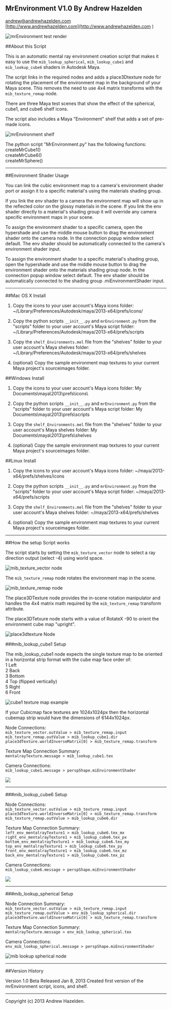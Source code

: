 MrEnvironment V1.0 By Andrew Hazelden  
----------
[andrew@andrewhazelden.com](mailto:andrew@andrewhazelden.com)  
[http://www.andrewhazelden.com](http://www.andrewhazelden.com  )  

![mrEnvironment test render](https://raw.github.com/AndrewHazelden/mrEnvironment-for-Maya/master/screenshots/mrEnvironment_test_render.png)

##About this Script

This is an automatic mental ray environment creation script that makes it easy to use the `mib_lookup_spherical`, `mib_lookup_cube1` and `mib_lookup_cube6` shaders in Autodesk Maya. 

The script links in the required nodes and adds a place3Dtexture node for rotating the placement of the environment map in the background of your Maya scene. This removes the need to use 4x4 matrix transforms with the `mib_texture_remap` node.

There are three Maya test scenes that show the effect of the spherical, cube1, and cube6 shelf icons.

The script also includes a Maya "Environment" shelf that adds a set of pre-made icons.


![mrEnvironment shelf](https://raw.github.com/AndrewHazelden/mrEnvironment-for-Maya/master/screenshots/mrEnvironment_shelf.png)

The python script "MrEnvironment.py" has the following functions:  
createMrCube1()  
createMrCube6()  
createMrSphere()  

* * * * * * * * * * 
 
##Environment Shader Usage

You can link the cubic environment map to a camera's environment shader port or assign it to a specific material's using the materials shading group.

If you link the env shader to a camera the environment map will show up in the reflected color on the glossy materials in the scene. If you link the env shader directly to a material's shading group it will override any camera specific environment maps in your scene.

To assign the environment shader to a specific camera, open the hypershade and use the middle mouse button to drag the environment shader onto the camera node. In the connection popup window select default. The env shader should be automatically connected to the camera's environment shader input.

To assign the environment shader to a specific material's shading group, open the hypershade and use the middle mouse button to drag the environment shader onto the materials shading group node. In the connection popup window select default. The env shader should be automatically connected to the shading group .miEnvironmentShader input.

* * * * * * * * * *

##Mac OS X Install

1. Copy the icons to your user account's Maya icons folder:
~/Library/Preferences/Autodesk/maya/2013-x64/prefs/icons/

2. Copy the python scripts `__init__.py` and `mrEnvironment.py` from the "scripts" folder to your user account's Maya script folder:
~/Library/Preferences/Autodesk/maya/2013-x64/prefs/scripts

3. Copy the `shelf_Environments.mel` file from the "shelves" folder to your user account's Maya shelves folder:
~/Library/Preferences/Autodesk/maya/2013-x64/prefs/shelves

4. (optional) Copy the sample environment map textures to your current Maya project's sourceimages folder.



##Windows Install

1. Copy the icons to your user account's Maya icons folder:
My Documents\maya\2013\prefs\icons\

2. Copy the python scripts `__init__.py` and `mrEnvironment.py` from the "scripts" folder to your user account's Maya script folder:
My Documents\maya\2013\prefs\scripts

3. Copy the `shelf_Environments.mel` file from the "shelves" folder to your user account's Maya shelves folder:
My Documents\maya\2013\prefs\shelves

4. (optional) Copy the sample environment map textures to your current Maya project's sourceimages folder.


##Linux Install

1. Copy the icons to your user account's Maya icons folder:
~/maya/2013-x64/prefs/shelves/icons

2. Copy the python scripts `__init__.py` and `mrEnvironment.py` from the "scripts" folder to your user account's Maya script folder:
~/maya/2013-x64/prefs/scripts

3. Copy the `shelf_Environments.mel` file from the "shelves" folder to your user account's Maya shelves folder:
~/maya/2013-x64/prefs/shelves

4. (optional) Copy the sample environment map textures to your current Maya project's sourceimages folder.


* * * * * * * * * *

##How the setup Script works

The script starts by setting the `mib_texture_vector` node to select a ray direction output (select -4) using world space.

![mib_texture_vector node](https://raw.github.com/AndrewHazelden/mrEnvironment-for-Maya/master/screenshots/mib_texture_vector.png)

The `mib_texture_remap` node rotates the environment map in the scene.

![mib_texture_remap node](https://raw.github.com/AndrewHazelden/mrEnvironment-for-Maya/master/screenshots/mib_texture_remap.png)

The place3DTexture node provides the in-scene rotation manipulator and handles the 4x4 matrix math required by the `mib_texture_remap` transform attribute.

The place3DTetxure node starts with a value of RotateX -90 to orient the environment cube map "upright".

![place3dtexture Node](https://raw.github.com/AndrewHazelden/mrEnvironment-for-Maya/master/screenshots/place3Dtexture.png)

###mib\_lookup\_cube1 Setup

The mib_lookup_cube1 node expects the single texture map to be oriented in a horizontal strip format with the cube map face order of:  
1 Left  
2 Back  
3 Bottom  
4 Top (flipped vertically)  
5 Right  
6 Front  

![cube1 texture map example](https://raw.github.com/AndrewHazelden/mrEnvironment-for-Maya/master/screenshots/cube1_map.png)

If your Cubicmap face textures are 1024x1024px then the horizontal cubemap strip would have the dimensions of 6144x1024px.

Node Connections:  
`
mib_texture_vector.outValue > mib_texture_remap.input   
mib_texture_remap.outValue > mib_lookup_cube1.dir  
place3dTexture.worldInverseMatrix[0] > mib_texture_remap.transform  
`

Texture Map Connection Summary:  
`mentalrayTexture.message > mib_lookup_cube1.tex`

Camera Connections:  
`mib_lookup_cube1.message > perspShape.miEnvironmentShader`

![](https://raw.github.com/AndrewHazelden/mrEnvironment-for-Maya/master/screenshots/cube1.png)

* * * * * * * * * *

###mib\_lookup\_cube6 Setup

Node Connections:  	
`
mib_texture_vector.outValue > mib_texture_remap.input  
place3dTexture.worldInverseMatrix[0] > mib_texture_remap.transform  
mib_texture_remap.outValue > mib_lookup_cube6.dir  
`
	
Texture Map Connection Summary:	 
`
left_env_mentalrayTexture1 > mib_lookup_cube6.tex_mx  
right_env_mentalrayTexture1 > mib_lookup_cube6.tex_px  
bottom_env_mentalrayTexture1 > mib_lookup_cube6.tex_my  
top_env_mentalrayTexture1 > mib_lookup_cube6.tex_py  
front_env_mentalrayTexture1 > mib_lookup_cube6.tex_mz  
back_env_mentalrayTexture1 > mib_lookup_cube6.tex_pz  
`
	
Camera Connections:  
`mib_lookup_cube6.message > perspShape.miEnvironmentShader` 

![](https://raw.github.com/AndrewHazelden/mrEnvironment-for-Maya/master/screenshots/cube6.png)

* * * * * * * * * *

###mib\_lookup\_spherical Setup

Node Connection Summary:  
`
mib_texture_vector.outValue > mib_texture_remap.input  
mib_texture_remap.outValue > env_mib_lookup_spherical.dir  
place3dTexture.worldInverseMatrix[0] > mib_texture_remap.transform  
`

Texture Map Connection Summary:  
`mentalrayTexture.message > env_mib_lookup_spherical.tex`   

Camera Connections:  
`env_mib_lookup_spherical.message > perspShape.miEnvironmentShader`  

![mib lookup spherical node](https://raw.github.com/AndrewHazelden/mrEnvironment-for-Maya/master/screenshots/mib_lookup_spherical.png)

* * * * * * * * * *

##Version History

Version 1.0 Beta 
Released Jan 8, 2013 
Created first version of the mrEnvironment script, icons, and shelf. 

* * * * * * * * * *

Copyright (c) 2013 Andrew Hazelden.
